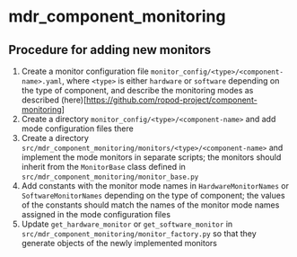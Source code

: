 # mdr_component_monitoring

## Procedure for adding new monitors

1. Create a monitor configuration file `monitor_config/<type>/<component-name>.yaml`, where `<type>` is either `hardware` or `software` depending on the type of component, and describe the monitoring modes as described (here)[https://github.com/ropod-project/component-monitoring]
2. Create a directory `monitor_config/<type>/<component-name>` and add mode configuration files there
3. Create a directory `src/mdr_component_monitoring/monitors/<type>/<component-name>` and implement the mode monitors in separate scripts; the monitors should inherit from the `MonitorBase` class defined in `src/mdr_component_monitoring/monitor_base.py`
4. Add constants with the monitor mode names in `HardwareMonitorNames` or `SoftwareMonitorNames` depending on the type of component; the values of the constants should match the names of the monitor mode names assigned in the mode configuration files
5. Update `get_hardware_monitor` or `get_software_monitor` in `src/mdr_component_monitoring/monitor_factory.py` so that they generate objects of the newly implemented monitors

